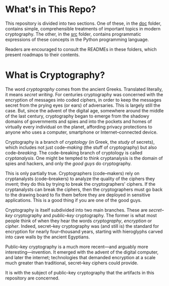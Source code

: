 # What's in This Repo?

This repository is divided into two sections. One of these, in the [doc](https://github.com/dchampion/crypto/tree/master/doc) folder, contains simple, comprehensible treatments of important topics in modern cryptography. The other, in the [src](https://github.com/dchampion/crypto/tree/master/src) folder, contains programmatic expressions of these concepts in the Python programming language.

Readers are encouraged to consult the READMEs in these folders, which present roadmaps to their contents.

# What is Cryptography?

The word _cryptography_ comes from the ancient Greeks. Translated literally, it means _secret writing_. For centuries cryptography was concerned with the encryption of messages into coded ciphers, in order to keep the messages secret from the prying eyes (or ears) of adversaries. This is largely still the case. But, since the advent of the digital age, somewhere around the middle of the last century, cryptography began to emerge from the shadowy domains of governments and spies and into the pockets and homes of virtually every individual on the planet, affording privacy protections to anyone who uses a computer, smartphone or Internet&ndash;connected device.

Cryptography is a branch of _cryptology_ (in Greek, the _study_ of secrets), which includes not just code&ndash;_making_ (the stuff of cryptography) but also code&ndash;_breaking_. The code&ndash;breaking branch of cryptology is called _cryptanalysis_. One might be tempted to think cryptanalysis is the domain of spies and hackers, and only the _good guys_ do cryptography.

This is only partially true. Cryptographers (code&ndash;makers) rely on cryptanalysts (code&ndash;breakers) to analyze the quality of the ciphers they invent; they do this by trying to break the cryptographers' ciphers. If the cryptanalysts can break the ciphers, then the cryptographers must go back to the drawing board to fix them before they are deployed in sensitive applications. This is a good thing if you are one of the good guys.

Cryptography is itself subdivided into two main branches. These are _secret&ndash;key_ cryptography and _public&ndash;key_ cryptography. The former is what most people think of when they hear the words _cryptography_, _encryption_ or _cipher_. Indeed, secret&ndash;key cryptography was (and still is) the standard for encryption for nearly four&ndash;thousand years, starting with hieroglyphs carved into cave walls by the ancient Egyptians.

Public&ndash;key cryptography is a much more recent&mdash;and arguably more interesting&mdash;invention. It emerged with the advent of the digital computer, and later the internet; technologies that demanded encryption at a scale much greater than traditional, secret&ndash;key ciphers could provide.

It is with the subject of public&ndash;key cryptography that the artifacts in this repository are concerned.
